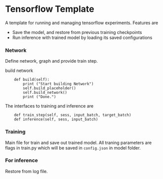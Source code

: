 # Tensorflow Template

A template for running and managing tensorflow experiments. Features are 
* Save the model, and restore from previous training checkpoints
* Run inference with trained model by loading its saved configurations

### Network
Define network, graph and provide train step.

build network 
```
    def build(self):
        print ("Start building Network")
        self.build_placeholder()
        self.build_network()
        print ("Done.")
```

The interfaces to training and inference are
```
    def train_step(self, sess, input_batch, target_batch)
    def inference(self, sess, input_batch)
```

### Training
Main file for train and save out trained model. All traning parameters are flags in train.py which will be saved in `config.json` in model folder.

### For inference
Restore from log file.

